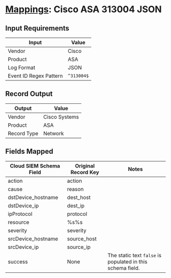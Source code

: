 # [Mappings](README.md): Cisco ASA 313004 JSON

## Input Requirements

|Input|Value|
|-----|-----|
|Vendor|Cisco|
|Product|ASA|
|Log Format|JSON|
|Event ID Regex Pattern|`^313004$`|

## Record Output

|Output|Value|
|------|-----|
|Vendor|Cisco Systems|
|Product|ASA|
|Record Type|Network|

## Fields Mapped

|Cloud SIEM Schema Field|Original Record Key|Notes|
|-----------------------|-------------------|-----|
|action|action||
|cause|reason||
|dstDevice_hostname|dest_host||
|dstDevice_ip|dest_ip||
|ipProtocol|protocol||
|resource|%s%s||
|severity|severity||
|srcDevice_hostname|source_host||
|srcDevice_ip|source_ip||
|success|None|The static text `false` is populated in this schema field.|

